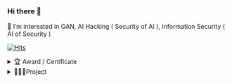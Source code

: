 ### Hi there 👋

🌱 I’m interested in GAN, AI Hacking ( Security of AI ), Information Security ( AI of Security ) 


[![Hits](https://hits.seeyoufarm.com/api/count/incr/badge.svg?url=https%3A%2F%2Fgithub.com%2Fhhhhhhhhhhhhhhhhho%2Fhit-counter&count_bg=%2379C83D&title_bg=%23555555&icon=lamborghini.svg&icon_color=%23E7E7E7&title=hits&edge_flat=false)](https://hits.seeyoufarm.com)

<details>
<summary> 🏆 Award / Certificate </summary>
<div markdown="1">       

### 2018

- Sejong Algorithm Contest , 4rd ( 장려상 ) 200,000 원
- Sejong AI Idea Contest , 3rd ( 우수상 ) 800,000 원

    → 와인 클러스터링 .. ? 

- Announcing Course - Ariem Academy

### 2019

- Sejong Univ Hackerthon - 3rd ( 은상 )

### 2020

**startup**    

- Soong-Sil Univ startup incubator education
- 중소기업벤처부 주관 실전창업교육 3기 수료
- Sejong Univ Startup Contest 1st - 800,000
- Sejong Univ Start-up Camp 1st.  2,000,000
- Sejong Univ pitching-mentoring day 2nd 500,000
- 2020 예비창업패키지 비대면 분야 최종선정 65,000,000
- 서울시 키친인큐베이터 7기 합격 3,000,000
- 서울시 캠퍼스타운 합격 / 입주 20,000,000

**major**

- Sejong Univ Hackerthon - 2nd ( 금상 ) 1,500,000
    - 비대면 AI 시험 감독관 ( 시선추적 , 분류모델 )

### 2021

major

> 논문 퍼블리싱

- 오디오 적대적 예제를 통한 결제 시스템 공격사례 연구 - 한국정보보호학술대회
- 네트워크 플로우 데이터 기반 이상징후 탐지 인공지능 모델 성능 비교 - 제2회 한국인공지능학술대회

</div>
</details>

<details>
<summary> 🧑🏼‍💻Project </summary>
<div markdown="1">       
    
### 2019
[JAVA, 오픈소스 프로젝트] 퍼즐게임 어플 만들기 
안드로이드 스튜디오로 앱을 만들며 오픈소스와 git 사용법에 대해서 알게되었습니다. [![project link](http://img.shields.io/badge/-Github-black?style=flat-square&logo=github&link=https://github.com/hhhhhhhhhhhhhhhhho/OSS_project-Puzzle)](https://github.com/hhhhhhhhhhhhhhhhho/OSS_project-Puzzle)

### 2020
[C++ 게임제작] 문명 : 종의 기원 
	게임 제작 클래스 설계와 디자인패턴에 대해 알게 되었습니다. [![project link](http://img.shields.io/badge/-Github-black?style=flat-square&logo=github&link=https://github.com/hhhhhhhhhhhhhhhhho/Hanpotamia)](https://github.com/hhhhhhhhhhhhhhhhho/Hanpotamia)
	
[WebHacking] WebGoat 풀이
	OWASP Top 10 취약점에 대해 공부하고, SQL Injection, 취약한 인증 등을 실습 했고. burpsuite 툴을 활용 할 수 있습니다. [![project link](http://img.shields.io/badge/-Github-black?style=flat-square&logo=github&link=https://github.com/hhhhhhhhhhhhhhhhho/WebHacking)](https://github.com/hhhhhhhhhhhhhhhhho/WebHacking)
	
[System Hacking] Overflow, Fuzzing .. systemhacking
	Overflow 에 의한 권한 탈취를 공부했습니다. 
	[![project link](http://img.shields.io/badge/-Github-black?style=flat-square&logo=github&link=https://github.com/hhhhhhhhhhhhhhhhho/SystemHacking)](https://github.com/hhhhhhhhhhhhhhhhho/SystemHacking)
	
[C++/Assembly] CPU 의 역할을 구현했습니다. Cache , PipeLine 구현 (c++) , MIPS Assembly 로 피보나치 수열을 구현했습니다. [![project link](http://img.shields.io/badge/-Github-black?style=flat-square&logo=github&link=https://github.com/hhhhhhhhhhhhhhhhho/Sejong_University/tree/master/Computer%20Architecture)](https://github.com/hhhhhhhhhhhhhhhhho/Sejong_University/tree/master/Computer%20Architecture)
	

[Python] 인공지능 비대면 시험 감독관 ISEEYOU

비대면 시험 감독을 위한 프로그램을 개발했습니다. 시선추적, 음성인식 인공지능 활용 기능과 클립보드 제거, 프로세스 전환 감지등의 기능이 포함되었습니다. 
팀 리더의 역할과 음성인식 ( 부정행위 판단 ) , 관리자용(교수,조교) 프로그램을 개발했습니다.
	
[![project link](http://img.shields.io/badge/-Project-black?style=flat-square&logo=github&link=https://github.com/hhhhhhhhhhhhhhhhho/ISEEYOU)](https://github.com/hhhhhhhhhhhhhhhhho/ISEEYOU)

[![project link](http://img.shields.io/badge/-Hackerthon-black?style=flat-square&logo=github&link=https://github.com/hhhhhhhhhhhhhhhhho/2020-Sejong-Winter-Hackerthon)](https://github.com/hhhhhhhhhhhhhhhhho/2020-Sejong-Winter-Hackerthon)

	
### 2021

[Python] 인공지능과 인공지능 보안에 대해 공부했습니다. 
논문출간 3회 
[![project link](http://img.shields.io/badge/-Github-black?style=flat-square&logo=github&link=https://github.com/hhhhhhhhhhhhhhhhho/AI_AI-Security)](https://github.com/hhhhhhhhhhhhhhhhho/AI_AI-Security)
	
	
	
</div>
</details>


	



<!--
**hhhhhhhhhhhhhhhhho/hhhhhhhhhhhhhhhhho** is a ✨ _special_ ✨ repository because its `README.md` (this file) appears on your GitHub profile.

Here are some ideas to get you started:

- 🔭 I’m currently working on ...
- 🌱 I’m currently learning ...
- 👯 I’m looking to collaborate on ...
- 🤔 I’m looking for help with ...
- 💬 Ask me about ...
- 📫 How to reach me: ...
- 😄 Pronouns: ...
- ⚡ Fun fact: ...
-->
